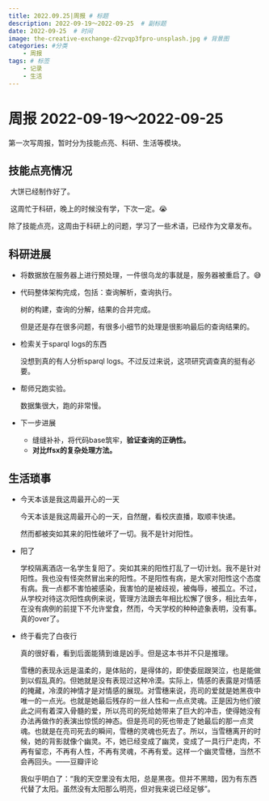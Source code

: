 ```yaml
---
title: 2022.09.25|周报 # 标题
description: 2022-09-19～2022-09-25  # 副标题
date: 2022-09-25  # 时间
image: the-creative-exchange-d2zvqp3fpro-unsplash.jpg # 背景图
categories: #分类
    - 周报
tags: # 标签
    - 记录
    - 生活
---
```


# 周报 2022-09-19～2022-09-25

第一次写周报，暂时分为技能点亮、科研、生活等模块。

## 技能点亮情况

​	大饼已经制作好了。

​	这周忙于科研，晚上的时候没有学，下次一定。😭

​	除了技能点亮，这周由于科研上的问题，学习了一些术语，已经作为文章发布。

## 科研进展

* 将数据放在服务器上进行预处理，一件很乌龙的事就是，服务器被重启了。😅

* 代码整体架构完成，包括：查询解析，查询执行。

  树的构建，查询的分解，结果的合并完成。

  但是还是存在很多问题，有很多小细节的处理是很影响最后的查询结果的。

* 检索关于sparql logs的东西

  没想到真的有人分析sparql logs。不过反过来说，这项研究调查真的挺有必要。

* 帮师兄跑实验。

  数据集很大，跑的非常慢。

* 下一步进展

  * 缝缝补补，将代码base筑牢，**验证查询的正确性。**
  * **对比ffsx的复杂处理方法。**


## 生活琐事

* 今天本该是我这周最开心的一天

  今天本该是我这周最开心的一天，自然醒，看校庆直播，取顺丰快递。

  然而都被突如其来的阳性破坏了一切。我不是针对阳性。

* 阳了

  学校隔离酒店一名学生复阳了。突如其来的阳性打乱了一切计划。我不是针对阳性。我也没有怪突然冒出来的阳性。不是阳性有病，是大家对阳性这个态度有病。我一点都不害怕被感染，我害怕的是被歧视，被侮辱，被孤立。不过，从学校对待这次阳性病例来说，管理方法跟去年相比松懈了很多，相比去年，在没有病例的前提下不允许堂食，然而，今天学校的种种迹象表明，没有事。真的over了。

* 终于看完了白夜行

  真的很好看，看到后面能猜到谁是凶手。但是这本书并不只是推理。

  雪穗的表现永远是温柔的，是体贴的，是得体的，即使委屈跟哭泣，也是能做到以假乱真的。但她就是没有表现过这种冷漠。实际上，情感的表露是对情感的掩藏，冷漠的神情才是对情感的展现。对雪穗来说，亮司的爱就是她黑夜中唯一的一点光。也就是她最后残存的一丝人性和一点点灵魂。正是因为他们彼此之间有着深入骨髓的爱，所以亮司的死给她带来了巨大的冲击，使得她没有办法再做作的表演出惊慌的神态。但是亮司的死也带走了她最后的那一点灵魂。也就是在亮司死去的瞬间，雪穗的灵魂也死去了。所以，当雪穗离开的时候，她的背影就像个幽灵。不，她已经变成了幽灵，变成了一具行尸走肉，不再有留恋，不再有人性，不再有灵魂，不再有爱。这样一个幽灵雪穗，当然不会再回头。——豆瓣评论

  我似乎明白了：“我的天空里没有太阳，总是黑夜。但并不黑暗，因为有东西代替了太阳。虽然没有太阳那么明亮，但对我来说已经足够”。